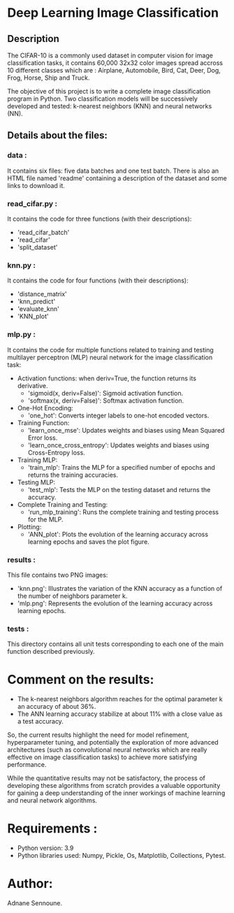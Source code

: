 # Deep Learning Image Classification



## Description

The CIFAR-10 is a commonly used dataset in computer vision for image classification tasks, it contains 60,000 32x32 color images spread accross 10 different classes which are : 
Airplane, Automobile, Bird, Cat, Deer, Dog, Frog, Horse, Ship and Truck.

The objective of this project is to write a complete image classification program in Python. Two classification models will be successively developed and tested: k-nearest neighbors (KNN) and neural networks (NN).

## Details about the files:

### data :
It contains six files: five data batches and one test batch. There is also an HTML file named 'readme' containing a description of the dataset and some links to download it.

### read_cifar.py :
It contains the code for three functions (with their descriptions):
 - 'read_cifar_batch'
 - 'read_cifar'
 - 'split_dataset' 

### knn.py :
It contains the code for four functions (with their descriptions):
 - 'distance_matrix'
 - 'knn_predict'
 - 'evaluate_knn'
 - 'KNN_plot'

### mlp.py :
It contains the code for multiple functions related to training and testing multilayer perceptron (MLP) neural network for the image classification task:
 - Activation functions: when deriv=True, the function returns its derivative.
      - 'sigmoid(x, deriv=False)': Sigmoid activation function.
      - 'softmax(x, deriv=False)': Softmax activation function.
 - One-Hot Encoding: 
      - 'one_hot': Converts integer labels to one-hot encoded vectors.
 - Training Function:
      - 'learn_once_mse': Updates weights and biases using Mean Squared Error loss.
      - 'learn_once_cross_entropy': Updates weights and biases using Cross-Entropy loss.
 - Training MLP: 
      - 'train_mlp': Trains the MLP for a specified number of epochs and returns the training accuracies.
 - Testing MLP:
      - 'test_mlp': Tests the MLP on the testing dataset and returns the accuracy.
 - Complete Training and Testing:
      - 'run_mlp_training': Runs the complete training and testing process for the MLP.
 - Plotting:
      - 'ANN_plot': Plots the evolution of the learning accuracy across learning epochs and saves the plot figure.

### results :
This file contains two PNG images:
 - 'knn.png': Illustrates the variation of the KNN accuracy as a function of the number of neighbors parameter k.
 - 'mlp.png': Represents the evolution of the learning accuracy across learning epochs.

### tests :
This directory contains all unit tests corresponding to each one of the main function described previously.

# Comment on the results:
- The k-nearest neighbors algorithm reaches for the optimal parameter k an accuracy of about 36%.
- The ANN learning accuracy stabilize at about 11% with a close value as a test accuracy. 

So, the current results highlight the need for model refinement, hyperparameter tuning, and potentially the exploration of more advanced architectures (such as convolutional neural networks which are really effective on image classification tasks) to achieve more satisfying performance.

While the quantitative results may not be satisfactory, the process of developing these algorithms from scratch provides a valuable opportunity for gaining a deep understanding of the inner workings of machine learning and neural network algorithms.

# Requirements : 
- Python version: 3.9
- Python libraries used: Numpy, Pickle, Os, Matplotlib, Collections, Pytest.

# Author:
Adnane Sennoune.




